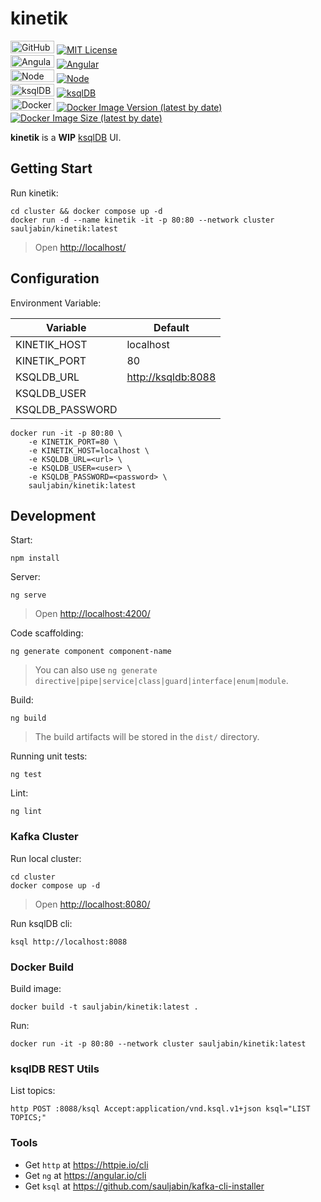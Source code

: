 # kinetik

<a href="https://github.com"><img alt="GitHub" width="70" height="20" src="https://img.shields.io/badge/-github-blueviolet?logo=github&logoColor=white"></a>
<a href="https://github.com/sauljabin/kinetik/blob/main/LICENSE"><img alt="MIT License" src="https://img.shields.io/github/license/sauljabin/kinetik"></a>
<br/>
<a href="https://angular.io/"><img alt="Angular" width="70" height="20" src="https://img.shields.io/badge/-angular-C3012F?logo=angular&logoColor=white"></a>
<a href="https://angular.io/"><img alt="Angular" src="https://img.shields.io/github/package-json/dependency-version/sauljabin/kinetik/@angular/core"></a>
<br/>
<a href="https://nodejs.org/en/"><img alt="Node" width="70" height="20" src="https://img.shields.io/badge/-node.js-339933?logo=node.js&logoColor=white"></a>
<a href="https://nodejs.org/en/"><img alt="Node" src="https://img.shields.io/badge/version-18.14.2-blue"></a>
<br>
<a href="https://ksqldb.io/"><img alt="ksqlDB" width="70" height="20" src="https://img.shields.io/badge/-ksqlDB-F05662?logo=apache-kafka&logoColor=white"></a>
<a href="https://ksqldb.io/"><img alt="ksqlDB" src="https://img.shields.io/badge/version-0.28.3-blue"></a>
<br>
<a href="https://www.docker.com/"><img alt="Docker" width="70" height="20" src="https://img.shields.io/badge/-docker-blue?logo=docker&logoColor=white"></a>
<a href="https://hub.docker.com/r/sauljabin/kinetik"><img alt="Docker Image Version (latest by date)" src="https://img.shields.io/docker/v/sauljabin/kinetik?label=tag"></a>
<a href="https://hub.docker.com/r/sauljabin/kinetik"><img alt="Docker Image Size (latest by date)" src="https://img.shields.io/docker/image-size/sauljabin/kinetik"></a>

**kinetik** is a **WIP** [ksqlDB](https://ksqldb.io/) UI.

## Getting Start

Run kinetik:

```shell
cd cluster && docker compose up -d
docker run -d --name kinetik -it -p 80:80 --network cluster sauljabin/kinetik:latest
```

> Open <http://localhost/>

## Configuration

Environment Variable:

| Variable        | Default              |
| --------------- | -------------------- |
| KINETIK_HOST    | localhost            |
| KINETIK_PORT    | 80                   |
| KSQLDB_URL      | <http://ksqldb:8088> |
| KSQLDB_USER     |                      |
| KSQLDB_PASSWORD |                      |

```shell
docker run -it -p 80:80 \
    -e KINETIK_PORT=80 \
    -e KINETIK_HOST=localhost \
    -e KSQLDB_URL=<url> \
    -e KSQLDB_USER=<user> \
    -e KSQLDB_PASSWORD=<password> \
    sauljabin/kinetik:latest
```

## Development

Start:

```shell
npm install
```

Server:

```shell
ng serve
```

> Open <http://localhost:4200/>

Code scaffolding:

```shell
ng generate component component-name
```

> You can also use `ng generate directive|pipe|service|class|guard|interface|enum|module`.

Build:

```shell
ng build
```

> The build artifacts will be stored in the `dist/` directory.

Running unit tests:

```shell
ng test
```

Lint:

```shell
ng lint
```

### Kafka Cluster

Run local cluster:

```shell
cd cluster
docker compose up -d
```

> Open <http://localhost:8080/>

Run ksqlDB cli:

```shell
ksql http://localhost:8088
```

### Docker Build

Build image:

```shell
docker build -t sauljabin/kinetik:latest .
```

Run:

```shell
docker run -it -p 80:80 --network cluster sauljabin/kinetik:latest
```

### ksqlDB REST Utils

List topics:

```shell
http POST :8088/ksql Accept:application/vnd.ksql.v1+json ksql="LIST TOPICS;"
```

### Tools

- Get `http` at <https://httpie.io/cli>
- Get `ng` at <https://angular.io/cli>
- Get `ksql` at <https://github.com/sauljabin/kafka-cli-installer>

